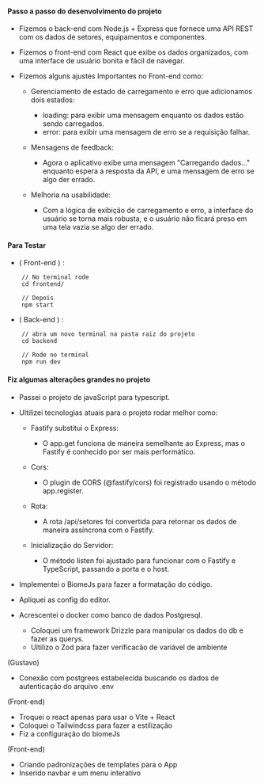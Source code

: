 #### Passo a passo do desenvolvimento do projeto

* Fizemos o back-end com Node.js + Express que fornece uma API REST com os dados de setores, equipamentos e componentes.

* Fizemos o front-end com React que exibe os dados organizados, com uma interface de usuário bonita e fácil de navegar.

* Fizemos alguns ajustes Importantes no Front-end como:
    * Gerenciamento de estado de carregamento e erro que adicionamos dois estados:
        - loading: para exibir uma mensagem enquanto os dados estão sendo carregados.
        - error: para exibir uma mensagem de erro se a requisição falhar.

    * Mensagens de feedback:
        - Agora o aplicativo exibe uma mensagem "Carregando dados..." enquanto espera a resposta da API, e uma mensagem de erro se algo der errado.

    * Melhoria na usabilidade:
        - Com a lógica de exibição de carregamento e erro, a interface do usuário se torna mais robusta, e o usuário não ficará preso em uma tela vazia se algo der errado.

#### Para Testar
* ( Front-end ) :
```
    // No terminal rode
    cd frontend/

    // Depois
    npm start
```

* ( Back-end ) :
```
    // abra um novo terminal na pasta raiz do projeto
    cd backend

    // Rode no terminal
    npm run dev
```

#### Fiz algumas alterações grandes no projeto
* Passei o projeto de javaScript para typescript.

* Ultilizei tecnologias atuais para o projeto rodar melhor como:
    * Fastify substitui o Express:
        - O app.get funciona de maneira semelhante ao Express, mas o Fastify é conhecido por ser mais performático.

    * Cors:
        - O plugin de CORS (@fastify/cors) foi registrado usando o método app.register.

    * Rota:
        - A rota /api/setores foi convertida para retornar os dados de maneira assíncrona com o Fastify.

    * Inicialização do Servidor:
        - O método listen foi ajustado para funcionar com o Fastify e TypeScript, passando a porta e o host.

* Implementei o BiomeJs para fazer a formatação do código.

* Apliquei as config do editor.

* Acrescentei o docker como banco de dados Postgresql.
    - Coloquei um framework Drizzle para manipular os dados do db e fazer as querys.
    - Ultilizo o Zod para fazer verificacão de variável de ambiente

(Gustavo)
* Conexão com postgrees estabelecida buscando os dados de autenticação do arquivo .env

(Front-end)
* Troquei o react apenas para usar o Vite + React
* Coloquei o Tailwindcss para fazer a estilização
* Fiz a configuração do biomeJs

(Front-end)
* Criando padronizações de templates para o App
* Inserido navbar e um menu interativo
